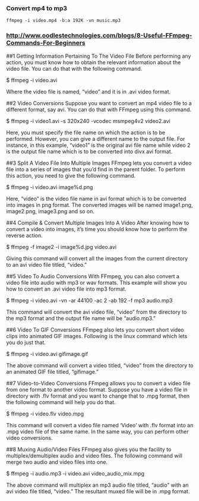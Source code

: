 ### Convert mp4 to mp3
```
ffmpeg -i video.mp4 -b:a 192K -vn music.mp3
```

### http://www.oodlestechnologies.com/blogs/8-Useful-FFmpeg-Commands-For-Beginners
##1 Getting Information Pertaining To The Video File
Before performing any action, you must know how to obtain the relevant information about the video file. You can do that with the following command.
 
$  ffmpeg -i  video.avi 
 
Where the video file is named, “video” and it is in .avi video format.

 
##2 Video Conversions
Suppose you want to convert an mp4 video file to a different format, say avi. You can do that with FFmpeg using this command.
 
$ ffmpeg -i video1.avi -s 320x240 -vcodec msmpeg4v2 video2.avi 
 
Here, you must specify the file name on which the action is to be performed. However, you can give a different name to the output file. For instance, in this example, “video1” is the original avi file name while video 2 is the output file name which is to be converted into divx avi format.

 
##3 Split A Video File Into Multiple Images
FFmpeg lets you convert a video file into a series of images that you’d find in the parent folder. To perform this action, you need to give the following command.
 
$  ffmpeg -i  video.avi  image%d.png  
 
Here, “video” is the video file name in avi format which is to be converted into images in png format. The converted images will be named image1.png, image2.png, image3.png and so on. 

 
##4 Compile & Convert Multiple Images Into A Video
After knowing how to convert a video into images, it’s time you should know how to perform the reverse action.  
 
$  ffmpeg -f  image2 -i  image%d.jpg  video.avi 
 
Giving this command will convert all the images from the current directory to an avi video file titled, “video.” 

 
##5 Video To Audio Conversions
With FFmpeg, you can also convert a video file into audio with mp3 or wav formats. This example will show you how to convert an .avi video file into mp3 format. 
 
$  ffmpeg -i  video.avi  -vn  -ar  44100  -ac  2  -ab  192  -f  mp3 audio.mp3  
 
This command will convert the avi video file, “video” from the directory to the mp3 format and the output file name will be “audio.mp3.”

 
##6 Video To GIF Conversions
FFmpeg also lets you convert short video clips into animated GIF images. Following is the linux command which lets you do just that.
 
$  ffmpeg -i  video.avi  gifimage.gif
 
The above command will convert a video titled, “video” from the directory to an animated GIF file titled, “gifimage.”

 
##7 Video-to-Video Conversions
FFmpeg allows you to convert a video file from one format to another video format. Suppose you have a video file in directory with .flv format and you want to change that to .mpg format, then the following command will help you do that.
 
$  ffmpeg -i  video.flv  video.mpg
 
This command will convert a video file named ‘Video’ with .flv format into an .mpg video file of the same name. In the same way, you can perform other video conversions.

 
##8 Muxing Audio/Video Files
FFmpeg also gives you the facility to multiplex/demultiplex audio and video files. The following command will merge two audio and video files into one. 
 
$  ffmpeg -i audio.mp3 -i video.avi video_audio_mix.mpg
 
The above command will multiplex an mp3 audio file titled, “audio” with an avi video file titled, “video.” The resultant muxed file will be in .mpg format.
